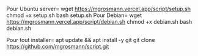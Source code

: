 Pour Ubuntu server= 
wget https://mgrosmann.vercel.app/script/setup.sh
chmod +x setup.sh bash setup.sh
Pour Debian=
wget https://mgrosmann.vercel.app/script/debian.sh
chmod +x debian.sh
bash debian.sh

Pour tout installer= apt update && apt install -y git
git clone https://github.com/mgrosmann/script.git
